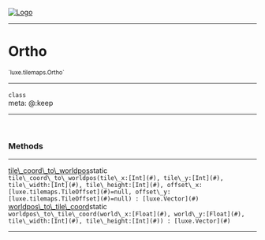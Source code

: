 
[![Logo](../../../images/logo.png)](../../../api/index.html)

---



<h1>Ortho</h1>
<small>`luxe.tilemaps.Ortho`</small>



---

`class`
<span class="meta">
<br/>meta: @:keep
</span>


---


&nbsp;
&nbsp;










<h3>Methods</h3> <hr/><span class="method apipage">
            <a name="tile_coord_to_worldpos"><a class="lift" href="#tile_coord_to_worldpos">tile\_coord\_to\_worldpos</a></a><span class="inline-block static">static</span><div class="clear"></div>
            <code class="signature apipage">tile\_coord\_to\_worldpos(tile\_x:[Int](#)<span></span>, tile\_y:[Int](#)<span></span>, tile\_width:[Int](#)<span></span>, tile\_height:[Int](#)<span></span>, offset\_x:[luxe.tilemaps.TileOffset](#)<span>=null</span>, offset\_y:[luxe.tilemaps.TileOffset](#)<span>=null</span>) : [luxe.Vector](#)</code><br/><span class="small_desc_flat"></span>
        </span>
    <span class="method apipage">
            <a name="worldpos_to_tile_coord"><a class="lift" href="#worldpos_to_tile_coord">worldpos\_to\_tile\_coord</a></a><span class="inline-block static">static</span><div class="clear"></div>
            <code class="signature apipage">worldpos\_to\_tile\_coord(world\_x:[Float](#)<span></span>, world\_y:[Float](#)<span></span>, tile\_width:[Int](#)<span></span>, tile\_height:[Int](#)<span></span>) : [luxe.Vector](#)</code><br/><span class="small_desc_flat"></span>
        </span>
    






---

&nbsp;
&nbsp;
&nbsp;
&nbsp;